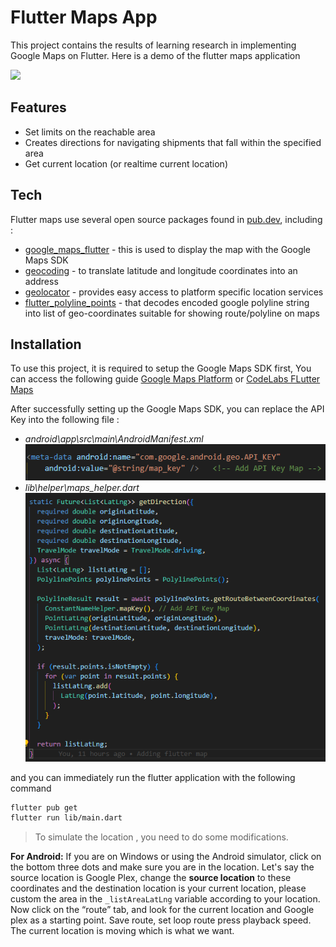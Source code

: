# Flutter Maps App

This project contains the results of learning research in implementing Google Maps on Flutter.
Here is a demo of the flutter maps application

![](https://github.com/msyamsularif/flutter-map/blob/main/assets/doc/Doc%20Flutter%20Map.gif)

## Features

- Set limits on the reachable area
- Creates directions for navigating shipments that fall within the specified area
- Get current location (or realtime current location)

## Tech

Flutter maps use several open source packages found in [pub.dev](https://pub.dev/), including :

- [google_maps_flutter](https://pub.dev/packages/google_maps_flutter) - this is used to display the map with the Google Maps SDK
- [geocoding](https://pub.dev/packages/geocoding) - to translate latitude and longitude coordinates into an address 
- [geolocator](https://pub.dev/packages/geolocator) - provides easy access to platform specific location services
- [flutter_polyline_points](https://pub.dev/packages/flutter_polyline_points) - that decodes encoded google polyline string into list of geo-coordinates suitable for showing route/polyline on maps

## Installation

To use this project, it is required to setup the Google Maps SDK first, You can access the following guide [Google Maps Platform](https://developers.google.com/maps/gmp-get-started?hl=id) or [CodeLabs FLutter Maps](https://codelabs.developers.google.com/codelabs/google-maps-in-flutter?hl=id#0)

After successfully setting up the Google Maps SDK, you can replace the API Key into the following file :
- _android\app\src\main\AndroidManifest.xml_
    ![](https://github.com/msyamsularif/flutter-map/blob/main/assets/doc/AndroidManifest.png)
- _lib\helper\maps_helper.dart_
    ![](https://github.com/msyamsularif/flutter-map/blob/main/assets/doc/maps_helper.png)

and you can immediately run the flutter application with the following command
```sh
flutter pub get
flutter run lib/main.dart
```
>To simulate the location , you need to do some modifications.

**For Android:**
If you are on Windows or using the Android simulator, click on the bottom three dots and make sure you are in the location. Let's say the source location is Google Plex, change the **source location** to these coordinates and the destination location is your current location, please custom the area in the `_listAreaLatLng` variable according to your location. Now click on the “route” tab, and look for the current location and Google plex as a starting point. Save route, set loop route press playback speed. The current location is moving which is what we want.